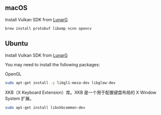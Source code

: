 
## macOS

Install Vulkan SDK from [LunarG](https://vulkan.lunarg.com/sdk/home#mac)

```zsh
brew install protobuf libomp ncnn opencv
```

## Ubuntu

Install Vulkan SDK from [LunarG](https://vulkan.lunarg.com/sdk/home#linux)

You may need to install the following packages:

OpenGL
```bash
sudo apt-get install -y libgl1-mesa-dev libglew-dev
```

XKB（X Keyboard Extension）库。XKB 是一个用于配置键盘布局的 X Window System 扩展。
```bash
sudo apt-get install libxkbcommon-dev
```

